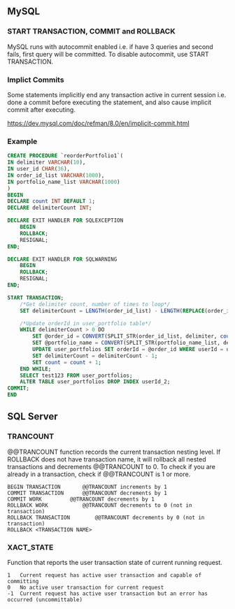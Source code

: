 ## MySQL
### START TRANSACTION, COMMIT and ROLLBACK
MySQL runs with autocommit enabled i.e. if have 3 queries and second fails, first query will be committed. To disable autocommit, use START TRANSACTION.

### Implict Commits
Some statements implicitly end any transaction active in current session i.e. done a commit before executing the statement, and also cause implicit commit after executing.

https://dev.mysql.com/doc/refman/8.0/en/implicit-commit.html


### Example
```sql
CREATE PROCEDURE `reorderPortfolio1`(
IN delimiter VARCHAR(10),
IN user_id CHAR(36),
IN order_id_list VARCHAR(1000),
IN portfolio_name_list VARCHAR(1000)
)
BEGIN
DECLARE count INT DEFAULT 1;
DECLARE delimiterCount INT;

DECLARE EXIT HANDLER FOR SQLEXCEPTION
	BEGIN
    ROLLBACK;
    RESIGNAL;
END;

DECLARE EXIT HANDLER FOR SQLWARNING
	BEGIN
    ROLLBACK;
    RESIGNAL;
END;

START TRANSACTION;
	/*Get delimiter count, number of times to loop*/
	SET delimiterCount = LENGTH(order_id_list) - LENGTH(REPLACE(order_id_list, delimiter, '')) + 1;

	/*Update orderId in user_portfolio table*/
	WHILE delimiterCount > 0 DO
		SET @order_id = CONVERT(SPLIT_STR(order_id_list, delimiter, count), CHAR(200));
		SET @portfolio_name = CONVERT(SPLIT_STR(portfolio_name_list, delimiter, count), CHAR(200));
		UPDATE user_portfolios SET orderId = @order_id WHERE userId = user_id AND portfolioName = @portfolio_name;
		SET delimiterCount = delimiterCount - 1;
		SET count = count + 1;
	END WHILE;
    SELECT test123 FROM user_portfolios;
	ALTER TABLE user_portfolios DROP INDEX userId_2;
COMMIT;
END
```

## SQL Server
### TRANCOUNT
@@TRANCOUNT function records the current transaction nesting level. If ROLLBACK does not have transaction name, it will rollback all nested transactions and decrements @@TRANCOUNT to 0. To check if you are already in a transaction, check if @@TRANCOUNT is 1 or more. 

```
BEGIN TRANSACTION		@@TRANCOUNT increments by 1
COMMIT TRANSACTION		@@TRANCOUNT decrements by 1
COMMIT WORK			@@TRANCOUNT decrements by 1
ROLLBACK WORK			@@TRANCOUNT decrements to 0 (not in transaction)
ROLLBACK TRANSACTION		@@TRANCOUNT decrements by 0 (not in transaction)
ROLLBACK <TRANSACTION NAME>	
```

### XACT_STATE
Function that reports the user transaction state of current running request.
```
1	Current request has active user transaction and capable of committing 
0	No active user transaction for current request
-1	Current request has active user transaction but an error has occurred (uncommittable)
```

